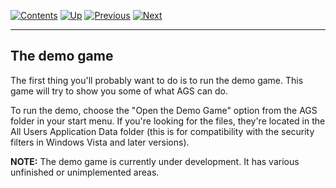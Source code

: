 []()

[![Contents](contents.gif)](ags) [![Up](up.gif)](ags4#topic3)
[![Previous](back.gif)](ags4#topic3)
[![Next](forward.gif)](ags6#GraphicsDriver)

------------------------------------------------------------------------

The demo game
-------------

The first thing you'll probably want to do is to run the demo game. This
game will try to show you some of what AGS can do.

To run the demo, choose the "Open the Demo Game" option from the AGS
folder in your start menu. If you're looking for the files, they're
located in the All Users Application Data folder (this is for
compatibility with the security filters in Windows Vista and later
versions).

**NOTE:** The demo game is currently under development. It has various
unfinished or unimplemented areas.


